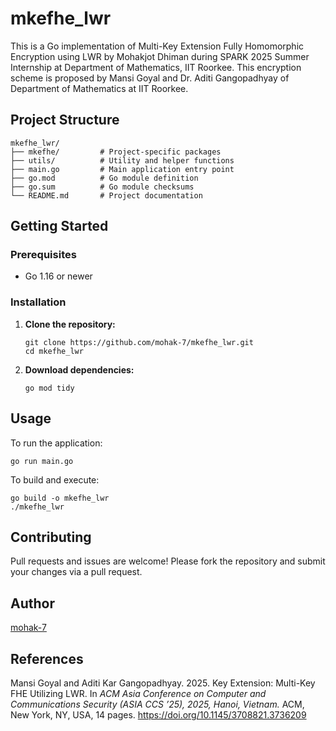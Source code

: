 # mkefhe_lwr

This is a Go implementation of Multi-Key Extension Fully Homomorphic Encryption using LWR by Mohakjot Dhiman during SPARK 2025 Summer Internship at Department of Mathematics, IIT Roorkee. This encryption scheme is proposed by Mansi Goyal and Dr. Aditi Gangopadhyay of Department of Mathematics at IIT Roorkee.

## Project Structure

```
mkefhe_lwr/
├── mkefhe/         # Project-specific packages
├── utils/          # Utility and helper functions
├── main.go         # Main application entry point
├── go.mod          # Go module definition
├── go.sum          # Go module checksums
└── README.md       # Project documentation
```

## Getting Started

### Prerequisites

- Go 1.16 or newer

### Installation

1. **Clone the repository:**
    ```
    git clone https://github.com/mohak-7/mkefhe_lwr.git
    cd mkefhe_lwr
    ```

2. **Download dependencies:**
    ```
    go mod tidy
    ```

## Usage

To run the application:

```
go run main.go
```

To build and execute:

```
go build -o mkefhe_lwr
./mkefhe_lwr
```

## Contributing

Pull requests and issues are welcome! Please fork the repository and submit your changes via a pull request.

## Author

[mohak-7](https://github.com/mohak-7)

## References

Mansi Goyal and Aditi Kar Gangopadhyay. 2025. Key Extension: Multi-Key
FHE Utilizing LWR. In *ACM Asia Conference on Computer and Communications Security (ASIA CCS ’25), 2025, Hanoi, Vietnam.* ACM,
New York, NY, USA, 14 pages. https://doi.org/10.1145/3708821.3736209